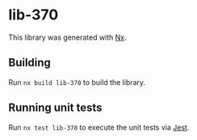 # lib-370

This library was generated with [Nx](https://nx.dev).

## Building

Run `nx build lib-370` to build the library.

## Running unit tests

Run `nx test lib-370` to execute the unit tests via [Jest](https://jestjs.io).
